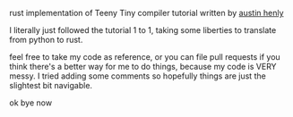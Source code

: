 rust implementation of Teeny Tiny compiler tutorial written by [austin henly](https://austinhenley.com/blog/teenytinycompiler1.html)

I literally just followed the tutorial 1 to 1, taking some liberties to translate from python to rust.

feel free to take my code as reference, or you can file pull requests if you think there's a better way for me to do things, because my code is VERY messy. I tried adding some comments so hopefully things are just the slightest bit navigable.

ok bye now
